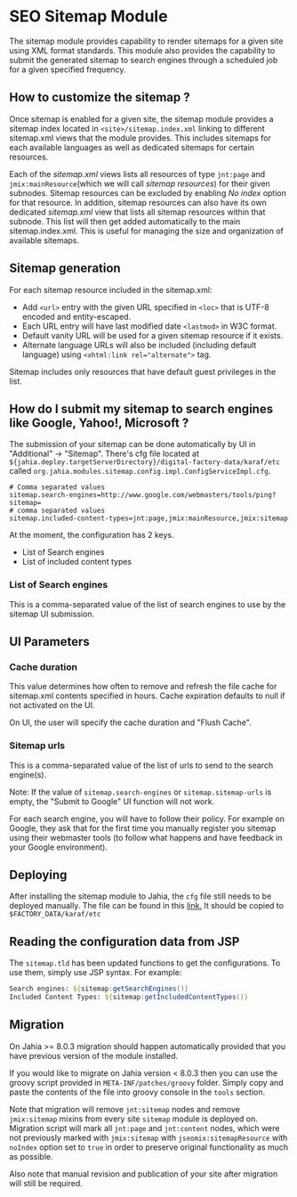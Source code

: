 SEO Sitemap Module
=========================

The sitemap module provides capability to render sitemaps for a given site using XML format standards. This module also provides the capability to submit the generated sitemap to search engines through a scheduled job for a given specified frequency.

How to customize the sitemap ?
------------------------------

Once sitemap is enabled for a given site, the sitemap module provides a sitemap index located in `<site>/sitemap.index.xml` linking to different sitemap.xml views that the module provides. This includes sitemaps for each available languages as well as dedicated sitemaps for certain resources.

Each of the _sitemap.xml_ views lists all resources of type `jnt:page` and `jmix:mainResource`(which we will call _sitemap resources_) for their given subnodes. Sitemap resources can be excluded by enabling _No index_ option for that resource. In addition, sitemap resources can also have its own dedicated _sitemap.xml_ view that lists all sitemap resources within that subnode. This list will then get added automatically to the main sitemap.index.xml. This is useful for managing the size and organization of available sitemaps.

Sitemap generation
------------------------------

For each sitemap resource included in the sitemap.xml:

* Add `<url>` entry with the given URL specified in `<loc>` that is UTF-8 encoded and entity-escaped.
* Each URL entry will have last modified date `<lastmod>` in W3C format.
* Default vanity URL will be used for a given sitemap resource if it exists.
* Alternate language URLs will also be included (including default language) using `<xhtml:link rel="alternate">` tag.

Sitemap includes only resources that have default guest privileges in the list.

How do I submit my sitemap to search engines like Google, Yahoo!, Microsoft ?
-----------------------------------------------------------------------------

The submission of your sitemap can be done automatically by UI in "Additional" -> "Sitemap". There's cfg file 
located at `${jahia.deploy.targetServerDirectory}/digital-factory-data/karaf/etc` called `org.jahia.modules.sitemap.config.impl.ConfigServiceImpl.cfg`.

    # Comma separated values
    sitemap.search-engines=http://www.google.com/webmasters/tools/ping?sitemap=
    # comma separated values
    sitemap.included-content-types=jnt:page,jmix:mainResource,jmix:sitemap

At the moment, the configuration has 2 keys.
* List of Search engines
* List of included content types

### List of Search engines
This is a comma-separated value of the list of search engines to use by the sitemap UI submission.

## UI Parameters

### Cache duration
This value determines how often to remove and refresh the file cache for sitemap.xml contents specified in hours. Cache expiration
defaults to null if not activated on the UI. 

On UI, the user will specify the cache duration and "Flush Cache".

### Sitemap urls
This is a comma-separated value of the list of urls to send to the search engine(s).

Note: If the value of `sitemap.search-engines` or `sitemap.sitemap-urls` is empty, the "Submit to Google" UI function will not work.

For each search engine, you will have to follow their policy. For example on Google, they ask that for the first time 
you manually register you sitemap using their webmaster tools (to follow what happens and have feedback in your 
Google environment).

Deploying
-----------------------------------------------------------------------------
After installing the sitemap module to Jahia, the `cfg` file still needs to be deployed manually. The file can be found in this
[link.](https://github.com/Jahia/sitemap/blob/master/src/main/resources/META-INF/configuration/org.jahia.modules.sitemap.config.impl.ConfigServiceImpl.cfg)
It should be copied to `$FACTORY_DATA/karaf/etc`

Reading the configuration data from JSP
----
The `sitemap.tld` has been updated functions to get the configurations. To use them, simply use JSP syntax. For example:
```jsp
Search engines: ${sitemap:getSearchEngines()}
Included Content Types: ${sitemap:getIncludedContentTypes()}
```
## Migration

On Jahia >= 8.0.3 migration should happen automatically provided that you have previous version of the module installed.

If you would like to migrate on Jahia version < 8.0.3 then you can use the groovy script provided in `META-INF/patches/groovy` folder. 
Simply copy and paste the contents of the file into groovy console in the `tools` section. 

Note that migration will remove `jnt:sitemap` nodes and remove `jmix:sitemap` mixins from every site `sitemap` module is deployed on. Migration script will mark all 
`jnt:page` and `jnt:content` nodes, which were not previously marked with `jmix:sitemap` with `jseomix:sitemapResource` with `noIndex` option set to `true` in 
order to preserve original functionality as much as possible. 

Also note that manual revision and publication of your site after migration will still be required. 
